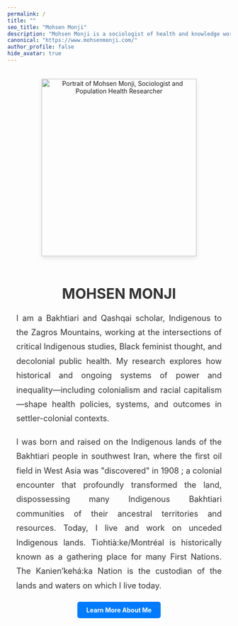 ```yaml
---
permalink: /
title: ""
seo_title: "Mohsen Monji"
description: "Mohsen Monji is a sociologist of health and knowledge working at the intersections of critical Indigenous studies, Black feminist thought, and critical public health."
canonical: "https://www.mohsenmonji.com/"
author_profile: false
hide_avatar: true
---
```


<div style="text-align:center; margin-top:50px; max-width:800px; margin:auto; padding:20px;">

  <!-- Profile Image -->
  <div>
    <img src="images/mohsen-monji-profile.webp"
         alt="Portrait of Mohsen Monji, Sociologist and Population Health Researcher"
         style="width:350px; height:400px; object-fit:cover;
                box-shadow:0 4px 10px rgba(0,0,0,0.1); margin-bottom:20px;">
  </div>

  <!-- Name -->
  <h1 style="color:#333; font-size:32px; margin-bottom:10px;">MOHSEN MONJI</h1>


  <!-- Description -->
<p style="font-size:18px; color:#333; text-align:justify; line-height:1.8; margin:20px 0;">
  I am a Bakhtiari and Qashqai scholar, Indigenous to the Zagros Mountains, working at the
  intersections of critical Indigenous studies, Black feminist thought, and decolonial public
  health. My research explores how historical and ongoing systems of power and inequality—including
  colonialism and racial capitalism—shape health policies, systems, and outcomes in settler-colonial
  contexts.
</p>

<p style="font-size:18px; color:#333; text-align:justify; line-height:1.8; margin:20px 0;">
  I was born and raised on the Indigenous lands of the Bakhtiari people in southwest Iran,
  where the first oil field in West Asia was "discovered" in 1908 ; a colonial encounter that
  profoundly transformed the land, dispossessing many Indigenous Bakhtiari
  communities of their ancestral territories and resources.
  Today, I live and work on unceded Indigenous lands. Tiohtià:ke/Montréal is historically known
  as a gathering place for many First Nations. The Kanien’kehá:ka Nation is the custodian of the
  lands and waters on which I live today.
</p>
  

   

<!-- Button -->
  <div style="margin-bottom:20px;">
    <a href="/about-me/"
       style="display:inline-block; padding:10px 20px; background-color:#007BFF;
              color:white; text-decoration:none; border-radius:5px; font-weight:bold;">
      Learn More About Me
    </a>
  </div>


</div>